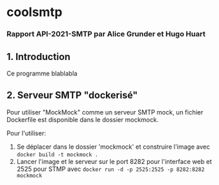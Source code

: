 # coolsmtp

### Rapport API-2021-SMTP par Alice Grunder et Hugo Huart

## 1. Introduction

Ce programme blablabla

## 2. Serveur SMTP "dockerisé"

Pour utiliser "MockMock" comme un serveur SMTP mock, un fichier Dockerfile est disponible dans le dossier mockmock.

Pour l'utiliser:

1. Se déplacer dans le dossier 'mockmock' et construire l'image avec `docker build -t mockmock .`
2. Lancer l'image et le serveur sur le port 8282 pour l'interface web et 2525 pour STMP
   avec `docker run -d -p 2525:2525 -p 8282:8282 mockmock`
